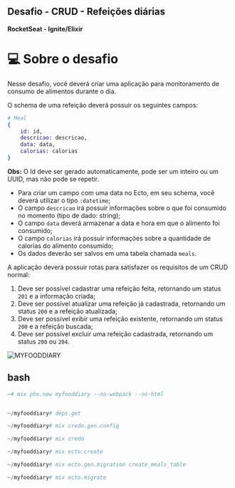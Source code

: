 ## Desafio - CRUD - Refeições diárias

**RocketSeat - Ignite/Elixir**

# 💻 Sobre o desafio

Nesse desafio, você deverá criar uma aplicação para monitoramento de consumo de alimentos durante o dia.

O schema de uma refeição deverá possuir os seguintes campos:

```elixir
# Meal
{
	id: id,
	descricao: descricao,
	data: data,
	calorias: calorias
}
```

**Obs:** O Id deve ser gerado automaticamente, pode ser um inteiro ou um UUID, mas não pode se repetir.

- Para criar um campo com uma data no Ecto, em seu schema, você deverá utilizar o tipo `:datetime`;
- O campo `descricao` irá possuir informações sobre o que foi consumido no momento (tipo de dado: string);
- O campo `data` deverá armazenar a data e hora em que o alimento foi consumido;
- O campo `calorias` irá possuir informações sobre a quantidade de calorias do alimento consumido;
- Os dados deverão ser salvos em uma tabela chamada `meals`.

A aplicação deverá possuir rotas para satisfazer os requisitos de um CRUD normal:

1. Deve ser possível cadastrar uma refeição feita, retornando um status `201` e a informação criada;
2. Deve ser possível atualizar uma refeição já cadastrada, retornando um status `200` e a refeição atualizada;
3. Deve ser possível exibir uma refeição existente, retornando um status `200` e a refeição buscada;
4. Deve ser possível excluir uma refeição cadastrada, retornando um status `200` ou `204`.

![MYFOODDIARY](https://user-images.githubusercontent.com/57791712/113526228-9e157380-958f-11eb-91c1-f88db6c2bb45.gif)

## bash

```elixir
~# mix phx.new myfooddiary --no-webpack --no-html


~/myfooddiary# deps.get

~/myfooddiary# mix credo.gen.config

~/myfooddiary# mix credo

~/myfooddiary# mix ecto.create

~/myfooddiary# mix ecto.gen.migration create_meals_table

~/myfooddiary# mix ecto.migrate
```

